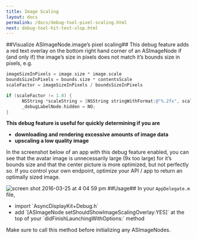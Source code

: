 ```yaml
---
title: Image Scaling
layout: docs
permalink: /docs/debug-tool-pixel-scaling.html
next: debug-tool-hit-test-slop.html
---
```


##Visualize ASImageNode.image’s pixel scaling##
This debug feature adds a red text overlay on the bottom right hand corner of an ASImageNode if (and only if) the image’s size in pixels does not match it’s bounds size in pixels, e.g.

```objective-c
imageSizeInPixels = image.size * image.scale
boundsSizeInPixels = bounds.size * contentsScale
scaleFactor = imageSizeInPixels / boundsSizeInPixels

if (scaleFactor != 1.0) {
      NSString *scaleString = [NSString stringWithFormat:@"%.2fx", scaleFactor];
      _debugLabelNode.hidden = NO;
}
```

**This debug feature is useful for quickly determining if you are**
<ul>
  <li><strong>downloading and rendering excessive amounts of image data</li> 
  <li>upscaling a low quality image</strong></li>
</ul>

In the screenshot below of an app with this debug feature enabled, you can see that the avatar image is unnecessarily large (9x too large) for it’s bounds size and that the center picture is more optimized, but not perfectly so. If you control your own endpoint, optimize your API / app to return an optimally sized image.

![screen shot 2016-03-25 at 4 04 59 pm](https://cloud.githubusercontent.com/assets/3419380/14056994/15561daa-f2b1-11e5-9606-59d54d2b5354.png)
##Usage##
In your `AppDelegate.m` file, 
<ul>
  <li>import `AsyncDisplayKit+Debug.h`</li>
  <li>add `[ASImageNode setShouldShowImageScalingOverlay:YES]` at the top of your `didFinishLaunchingWithOptions:` method</li>
</ul>
Make sure to call this method before initializing any ASImageNodes.
